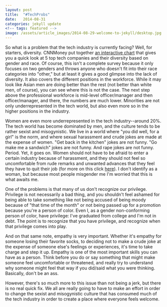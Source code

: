 ```yaml
---
layout: post
title:  "#TechProbs"
date:   2014-08-31
categories: jekyll update
<!-- tags: featured -->
image: /assets/article_images/2014-08-29-welcome-to-jekyll/desktop.jpg
---
```


So what is a problem that the tech industry is currently facing?  Well, for starters, diversity. CNNMoney put together [an interactive chart](http://money.cnn.com/interactive/technology/tech-diversity-data/") that gives you a quick look at 5 top tech companies and their diversity based on gender and race.  Of course, this isn't a complete survey because it only focuses on two genders and throws anyone who doesn't fit into their race categories into "other," but at least it gives a good glimpse into the lack of diversity.  It also covers the different positions in the workforce.  While it may look like Asian men are doing better than the rest (not better than white men, of course), you can see where this is not the case.  The next step above the professional workforce is mid-level officer/manager and then officer/manager, and there, the numbers are much lower.  Minorities are not only underrepresented in the tech world, but also even more so in the higher positions in the industry.

Women are even more underrepresented in the tech industry--around 20%. The tech world has become dominated by men, and the culture tends to be rather sexist and misogynistic.  We live in a world where "you did well, for a girl" is the norm, and where sexual harassment and crude jokes are made at the expense of women.  "Get back in the kitchen" jokes are not funny.  "Go make me a sandwich" jokes are not funny.  And rape jokes are not funny.  Period.  Yet, it goes on.  Women should not have to be afraid to enter a certain industry because of harassment, and they should not feel so uncomfortable from rude remarks and unwanted advances that they feel they have to quit their job (for more on this click [here](href="http://www.nytimes.com/2014/04/06/technology/technologys-man-problem.html?_r=0")).  I don't identify as a woman, but because most people misgender me I'm worried that this is what awaits me.

One of the problems is that many of us don't recognize our privilege.  Privilege is not necessarily a bad thing, and you shouldn't feel ashamed for being able to take something like not being accused of being moody because of "that time of the month" or not being passed up for a promotion because you're a person of color.  Even I, as a gender non-conforming person of color, have privilege: I've graduated from college and I'm not in debt.  The point is to recognize that you have privilege, and recognize when that privilege comes into play.

And on that same note, empathy is very important.  Whether it's empathy for someone losing their favorite socks, to deciding not to make a crude joke at the expense of someone else's feelings or experiences, it's time to take charge and step it up. Empathy is one of the most important skills you can have as a person. Think before you do or say something that might make someone feel uncomfortable or threatened, and really try to understand why someone might feel that way if you did/said what you were thinking.  Basically, don't be an ass.

However, there's so much more to this issue than not being a jerk, but there is no real quick fix.  We all are really going to have to make an effort in order to change the sexist and misogynistic culture that has consumed much of the tech industry in order to create a place where everyone feels welcome.